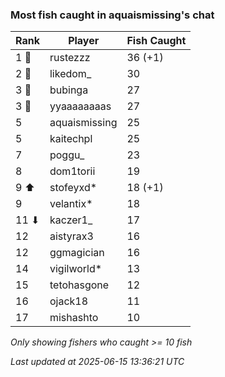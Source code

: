 ### Most fish caught in aquaismissing's chat
| Rank | Player | Fish Caught |
|------|--------|-----------|
| 1 🥇  | rustezzz  | 36 (+1) |
| 2 🥈  | likedom_  | 30 |
| 3 🥉  | bubinga  | 27 |
| 3 🥉  | yyaaaaaaaas  | 27 |
| 5  | aquaismissing  | 25 |
| 5  | kaitechpl  | 25 |
| 7  | poggu_  | 23 |
| 8  | dom1torii  | 19 |
| 9 ⬆ | stofeyxd*  | 18 (+1) |
| 9  | velantix*  | 18 |
| 11 ⬇ | kaczer1_  | 17 |
| 12  | aistyrax3  | 16 |
| 12  | ggmagician  | 16 |
| 14  | vigilworld*  | 13 |
| 15  | tetohasgone  | 12 |
| 16  | ojack18  | 11 |
| 17  | mishashto  | 10 |

_Only showing fishers who caught >= 10 fish_

_Last updated at 2025-06-15 13:36:21 UTC_